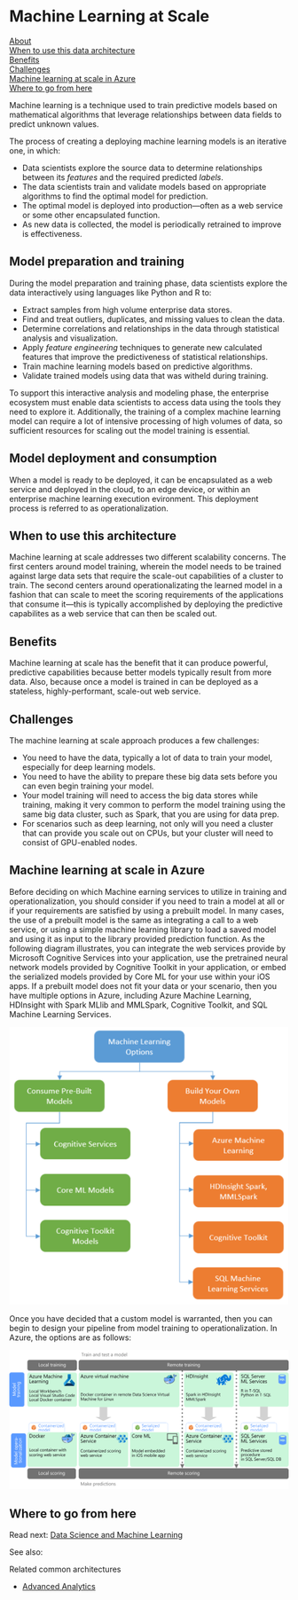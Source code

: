 # Machine Learning at Scale

[About]()  
[When to use this data architecture](#whentouse)  
[Benefits](#benefits)  
[Challenges](#challenges)  
[Machine learning at scale in Azure](#inazure)   
[Where to go from here](#wheretogo)  

Machine learning is a technique used to train predictive models based on mathematical algorithms that leverage relationships between data fields to predict unknown values.

The process of creating a deploying machine learning models is an iterative one, in which:
* Data scientists explore the source data to determine relationships between its *features* and the required predicted *labels*.
* The data scientists train and validate models based on appropriate algorithms to find the optimal model for prediction.
* The optimal model is deployed into production&mdash;often as a web service or some other encapsulated function.
* As new data is collected, the model is periodically retrained to improve is effectiveness.

## Model preparation and training
During the model preparation and training phase, data scientists explore the data interactively using languages like Python and R to:
* Extract samples from high volume enterprise data stores.
* Find and treat outliers, duplicates, and missing values to clean the data.
* Determine correlations and relationships in the data through statistical analysis and visualization.
* Apply *feature engineering* techniques to generate new calculated features that improve the predictiveness of statistical relationships.
* Train machine learning models based on predictive algorithms.
* Validate trained models using data that was witheld during training.

To support this interactive analysis and modeling phase, the enterprise ecosystem must enable data scientists to access data using the tools they need to explore it. Additionally, the training of a complex machine learning model can require a lot of intensive processing of high volumes of data, so sufficient resources for scaling out the model training is essential.

## Model deployment and consumption
When a model is ready to be deployed, it can be encapsulated as a web service and deployed in the cloud, to an edge device, or within an enterprise machine learning execution evironment. This deployment process is referred to as operationalization.

## <a name="whentouse"></a>When to use this architecture
Machine learning at scale addresses two different scalability concerns. The first centers around model training, wherein the model needs to be trained against large data sets that require the scale-out capabilities of a cluster to train. The second centers around operationalizating the learned model in a fashion that can scale to meet the scoring requirements of the applications that consume it&mdash;this is typically accomplished by deploying the predictive capabilites as a web service that can then be scaled out. 

## <a name="benefits"></a>Benefits
Machine learning at scale has the benefit that it can produce powerful, predictive capabilities because better models typically result from more data. Also, because once a model is trained in can be deployed as a stateless, highly-performant, scale-out web service. 

## <a name="challenges"></a>Challenges
The machine learning at scale approach produces a few challenges:
- You need to have the data, typically a lot of data to train your model, especially for deep learning models.
- You need to have the ability to prepare these big data sets before you can even begin training your model.
- Your model training will need to access the big data stores while training, making it very common to perform the model training using the same big data cluster, such as Spark, that you are using for data prep. 
- For scenarios such as deep learning, not only will you need a cluster that can provide you scale out on CPUs, but your cluster will need to consist of GPU-enabled nodes.   

## <a name="inazure"></a>Machine learning at scale in Azure
Before deciding on which Machine earning services to utilize in training and operationalization, you should consider if you need to train a model at all or if your requirements are satisfied by using a prebuilt model. In many cases, the use of a prebuilt model is the same as integrating a call to a web service, or using a simple machine learning library to load a saved model and using it as input to the library provided prediction function. As the following diagram illustrates, you can integrate the web services provide by Microsoft Cognitive Services into your application, use the pretrained neural network models provided by Cognitive Toolkit in your application, or embed the serialized models provided by Core ML for your use within your iOS apps. If a prebuilt model does not fit your data or your scenario, then you have multiple options in Azure, including Azure Machine Learning, HDInsight with Spark MLlib and MMLSpark, Cognitive Toolkit, and SQL Machine Learning Services.  

![Model options in Azure](./images/machine-learning-model-options.png) <!--This image has a lot of unnecessary caps. Really only the first word of any lable should be capped until it's a proper name, like Azure Machine Learning.-->

Once you have decided that a custom model is warranted, then you can begin to design your pipeline from model training to operationalization. In Azure, the options are as follows:

![Model options in Azure](./images/machine-learning-model-training-and-deployment.png)<!--VM should be spelled out as virtual machine.-->

## <a name="wheretogo"></a>Where to go from here
Read next: [Data Science and Machine Learning](../technology-choices/data-science-and-machine-learning.md)

See also:

Related common architectures
- [Advanced Analytics](../common-architectures/advanced-analytics.md)